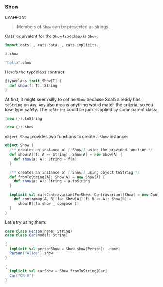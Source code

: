 
### Show

LYAHFGG:

> Members of `Show` can be presented as strings.

Cats' equivalent for the `Show` typeclass is `Show`:

```scala mdoc
import cats._, cats.data._, cats.implicits._

3.show

"hello".show
```

Here's the typeclass contract:

```scala
@typeclass trait Show[T] {
  def show(f: T): String
}
```

At first, it might seem silly to define `Show` because Scala
already has `toString` on `Any`.
`Any` also means anything would match the criteria, so you lose type safety.
The `toString` could be junk supplied by some parent class:

```scala mdoc
(new {}).toString
```

```scala mdoc:fail
(new {}).show
```

`object Show` provides two functions to create a `Show` instance:

```scala
object Show {
  /** creates an instance of [[Show]] using the provided function */
  def show[A](f: A => String): Show[A] = new Show[A] {
    def show(a: A): String = f(a)
  }

  /** creates an instance of [[Show]] using object toString */
  def fromToString[A]: Show[A] = new Show[A] {
    def show(a: A): String = a.toString
  }

  implicit val catsContravariantForShow: Contravariant[Show] = new Contravariant[Show] {
    def contramap[A, B](fa: Show[A])(f: B => A): Show[B] =
      show[B](fa.show _ compose f)
  }
}
```

Let's try using them:

```scala mdoc
case class Person(name: String)
case class Car(model: String)

{
  implicit val personShow = Show.show[Person](_.name)
  Person("Alice").show
}

{
  implicit val carShow = Show.fromToString[Car]
  Car("CR-V")
}
```
